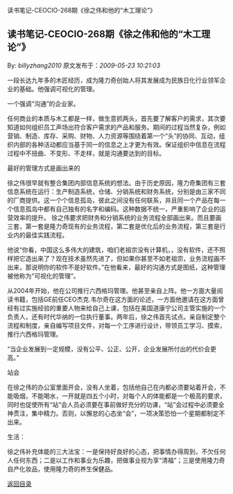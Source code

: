 读书笔记-CEOCIO-268期《徐之伟和他的“木工理论”》
## 读书笔记-CEOCIO-268期《徐之伟和他的“木工理论”》

By: *billyzhang2010* 原文发布于：*2009-05-23 10:21:03*

一段长达九年多的木匠经历，成为隆力奇创始人将其发展成为民族日化行业领军企业的基础。他强调可视化的管理。

一个强调“沟通”的企业家。

 
任何商业的本质与木工都是一样，做生意抓两头，首先要了解客户的需求，其次要知道如何组织员工声场出符合客户需求的产品和服务。期间的过程当然复杂，例如营销、制造、库存、采购、财物、人力资源等围绕着第一个“头”的协同、互动，组织内部的各种活动都应当基于同一的信息之上才更为有效。保证组织中信息在流程过程中不扭曲、不变形、不走样，就是沟通要达到的目标。

最好的管理方式是画出来的

徐之伟很早就有整合集团内部信息系统的想法。由于历史原因，隆力奇集团有三套信息系统在运行：生产制造系统，仓储、分销系统和财务系统，分别是由三家不同的厂商提供。这一个个信息孤岛，彼此之间没有任何联系，并且同一个产品在每一个信息孤岛中都有自己独有的名字和编码。这种数据不统一，严重影响了企业的运营效率的提升。
徐之伟要求把财务和分销系统的业务流程全部画出来。而且要画三套，第一套是隆力奇现有的业务流程，第二套是优化后的业务流程，第三套是行业内的最佳实践流程。

他说“你看，中国这么多伟大的建筑，咱们老祖宗没有计算机，，没有软件，还不照样把它造出来了？现在技术虽然先进了，但如果你甚至不如老祖宗，业务流程画不出来，那说明你的软件不是好软件。”在他看来，最好的沟通方式是图纸，这种管理被他称为“可视化的管理”。

从2004年开始，他在公司推行六西格玛管理。他甚至亲自上阵。他一方面大量阅读书籍，包括GE前任CEO杰克.韦尔奇在这方面的论述，一方面他邀请在这方面曾经有过实施经验的重要人物来给自己上课，包括在美国道康宁公司主管实施的一个负责人，还有时代华纳的一位执行董事。两年后，徐之伟首先试点。亲自制定整个流程和制度，亲自编写项目文件，对每一个工序进行设计，带领员工学习、摸索，推行六西格玛管理。

“当企业发展到一定规模，没有公平、公正、公开，企业发展所付出的代价会更高。”

站会

在徐之伟的办公室里面开会，没有人坐着，包括他自己在内都必须要站着开会，不能吸烟，不能喝水，一开就是四五个小时，对每个人的体能都是一个极高的要求，同时也促使所有“站”会人员必须要在事前做好充分的功课，“站”会过程中必须要全神贯注，集中精力。否则，以懈怠的心态坐“会”，一项决策恐怕一个星期都制定不出来。

生活：

徐之伟补充体能的三大法宝：一是保持好良好的心态，把事情办得周到，不欠任何人任何东西；二是以工作和事业为乐趣，把做事业视为享“清福”；三是使用隆力奇自产化妆品，使用隆力奇的养生保健品。

[返回目录](index.html)
